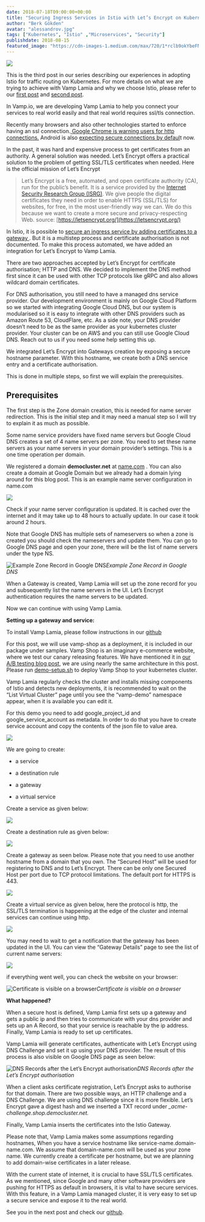 ```yaml
---
date: 2018-07-18T09:00:00+00:00
title: "Securing Ingress Services in Istio with Let’s Encrypt on Kubernetes"
author: "Berk Gökden"
avatar: "alessandrov.jpg"
tags: ["Kubernetes", "Istio" ,"Microservices", "Security"]
publishdate: 2018-08-15
featured_image: "https://cdn-images-1.medium.com/max/720/1*rclb9okYbeFN-jJmgbT3bw.jpeg"
---
```


![](https://cdn-images-1.medium.com/max/720/1*rclb9okYbeFN-jJmgbT3bw.jpeg)

This is the third post in our series describing our experiences in adopting Istio for traffic routing on Kubernetes. 
For more details on what we are trying to achieve with Vamp Lamia and why we choose Istio, please refer to our 
[first post](/blog/putting-istio-to-work/) and [second post](/blog/ab-testing-istio/).

<!--more-->


In Vamp.io, we are developing Vamp Lamia to help you connect your services to real world easily and that real world requires ssl/tls connection.

Recently many browsers and also other technologies started to enforce having an ssl connection.[ Google Chrome is warning users for http connections.](https://security.googleblog.com/2018/02/a-secure-web-is-here-to-stay.html) Android is also [expecting secure connections by defaul](https://android-developers.googleblog.com/2018/04/protecting-users-with-tls-by-default-in.html)t now.

In the past, it was hard and expensive process to get certificates from an authority. A general solution was needed. Let’s Encrypt offers a practical solution to the problem of getting SSL/TLS certificates when needed. Here is the official mission of Let’s Encrypt

> Let’s Encrypt is a free, automated, and open certificate authority (CA), run for the public’s benefit. It is a service provided by the [Internet Security Research Group (ISRG)](https://letsencrypt.org/isrg/).
> We give people the digital certificates they need in order to enable HTTPS (SSL/TLS) for websites, for free, in the most user-friendly way we can. We do this because we want to create a more secure and privacy-respecting Web.
> source: [https://letsencrypt.org/](https://letsencrypt.org/)

In Istio, it is possible to [secure an ingress service by adding certificates to a gateway ](https://istio.io/docs/tasks/traffic-management/secure-ingress/). But it is a multistep process and certificate authorisation is not documented. To make this process automated, we have added an integration for Let’s Encrypt to Vamp Lamia.

There are two approaches accepted by Let’s Encrypt for certificate authorisation; HTTP and DNS. We decided to implement the DNS method first since it can be used with other TCP protocols like gRPC and also allows wildcard domain certificates.

For DNS authorisation, you still need to have a managed dns service provider. Our development environment is mainly on Google Cloud Platform so we started with integrating Google Cloud DNS, but our system is modularised so it is easy to integrate with other DNS providers such as Amazon Route 53, CloudFlare, etc. As a side note, your DNS provider doesn’t need to be as the same provider as your kubernetes cluster provider. Your cluster can be on AWS and you can still use Google Cloud DNS. Reach out to us if you need some help setting this up.

We integrated Let’s Encrypt into Gateways creation by exposing a secure hostname parameter. With this hostname, we create both a DNS service entry and a certificate authorisation.

This is done in multiple steps, so first we will explain the prerequisites.

## **Prerequisites**

The first step is the Zone domain creation, this is needed for name server redirection. This is the initial step and it may need a manual step so I will try to explain it as much as possible.

Some name service providers have fixed name servers but Google Cloud DNS creates a set of 4 name servers per zone. You need to set these name servers as your name servers in your domain provider’s settings. This is a one time operation per domain.

We registered a domain **democluster.net** at [name.com](https://www.name.com/) . You can also create a domain at Google Domain but we already had a domain lying around for this blog post. This is an example name server configuration in name.com

![](https://cdn-images-1.medium.com/max/4676/1*Oc2pbqy5tQel5K8z3oHQ4w.png)

Check if your name server configuration is updated. It is cached over the internet and it may take up to 48 hours to actually update. In our case it took around 2 hours.

Note that Google DNS has multiple sets of nameservers so when a zone is created you should check the nameservers and update them.
You can go to Google DNS page and open your zone, there will be the list of name servers under the type NS.

![Example Zone Record in Google DNS](https://cdn-images-1.medium.com/max/4148/1*3a4nMn8og60_4v1pxTcupA.png)*Example Zone Record in Google DNS*

When a Gateway is created, Vamp Lamia will set up the zone record for you and subsequently list the name servers in the UI. Let’s Encrypt authentication requires the name servers to be updated.

Now we can continue with using Vamp Lamia.

**Setting up a gateway and service:**

To install Vamp Lamia, please follow instructions in our [github](https://github.com/magneticio/vamp2setup)

For this post, we will use vamp-shop as a deployment, it is included in our package under samples. Vamp Shop is an imaginary e-commerce website, where we test our canary releasing features. We have mentioned it in [our A/B testing blog post](https://medium.com/vamp-io/a-b-testing-on-kubernetes-with-istio-0-8-6323efa2b4e2), we are using nearly the same architecture in this post.
Please run [demo-setup.sh](https://github.com/magneticio/vamp2setup/blob/master/samples/experiment-demo/demo-setup.sh) to deploy Vamp Shop to your kubernetes cluster.

Vamp Lamia regularly checks the cluster and installs missing components of Istio and detects new deployments, it is recommended to wait on the “List Virtual Cluster” page until you see the “vamp-demo” namespace appear, when it is available you can edit it.

For this demo you need to add google_project_id and google_service_account as metadata. In order to do that you have to create service account and copy the contents of the json file to value area.

![](https://cdn-images-1.medium.com/max/6720/1*Ct237GU3VhYDNW4gaxaqXQ.png)

We are going to create:

* a service

* a destination rule

* a gateway

* a virtual service

Create a service as given below:

![](https://cdn-images-1.medium.com/max/6720/1*C56YXx3aVshqZE-7dLV8gg.png)

Create a destination rule as given below:

![](https://cdn-images-1.medium.com/max/6720/1*fkLMgugQdaFL3D-Z2Otw-A.png)

Create a gateway as seen below. Please note that you need to use another hostname from a domain that you own. The “Secured Host” will be used for registering to DNS and to Let’s Encrypt. There can be only one Secured Host per port due to TCP protocol limitations. The default port for HTTPS is 443.

![](https://cdn-images-1.medium.com/max/6720/1*-uEvOJ5PgWtiP_vzp62u3w.png)

Create a virtual service as given below, here the protocol is http, the SSL/TLS termination is happening at the edge of the cluster and internal services can continue using http.

![](https://cdn-images-1.medium.com/max/6720/1*uEcLnNlfbiu-2zcv7-qtgA.png)

You may need to wait to get a notification that the gateway has been updated in the UI. You can view the “Gateway Details” page to see the list of current name servers:

![](https://cdn-images-1.medium.com/max/6720/1*j6C-hKQrkkPi6ZL6Eh9Gwg.png)

if everything went well, you can check the website on your browser:

![Certificate is visible on a browser](https://cdn-images-1.medium.com/max/5148/1*bvRbHrMS1F0LUdJ40XRD-Q.png)*Certificate is visible on a browser*

**What happened?**

When a secure host is defined, Vamp Lamia first sets up a gateway and gets a public ip and then tries to communicate with your dns provider and sets up an A Record, so that your service is reachable by the ip address. Finally, Vamp Lamia is ready to set up certificates.

Vamp Lamia will generate certificates, authenticate with Let’s Encrypt using DNS Challenge and set it up using your DNS provider. The result of this process is also visible on Google DNS page as seen below:

![DNS Records after the Let’s Encrypt authorisation](https://cdn-images-1.medium.com/max/4240/1*EgV3LkBL14OzSi-86Q0lfQ.png)*DNS Records after the Let’s Encrypt authorisation*

When a client asks certificate registration, Let’s Encrypt asks to authorise for that domain. There are two possible ways, an HTTP challenge and a DNS Challenge. We are using DNS challenge since it is more flexible. Let’s Encrypt gave a digest hash and we inserted a TXT record under *_acme-challenge.shop.democluster.net.*

Finally, Vamp Lamia inserts the certificates into the Istio Gateway.

Please note that, Vamp Lamia makes some assumptions regarding hostnames, When you have a service hostname like service-name.domain-name.com. We assume that domain-name.com will be used as your zone name. We currently create a certificate per hostname, but we are planning to add domain-wise certificates in a later release.

With the current state of internet, it is crucial to have SSL/TLS certificates. As we mentioned, since Google and many other software providers are pushing for HTTPS as default in browsers, it is vital to have secure services. With this feature, in a Vamp Lamia managed cluster, it is very easy to set up a secure service and expose it to the real world.

See you in the next post and check our [github](https://github.com/magneticio/vamp2setup).
